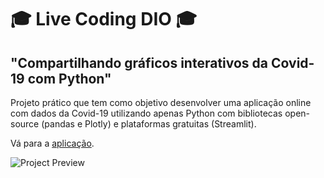 # 🎓 Live Coding DIO 🎓
## "Compartilhando gráficos interativos da Covid-19 com Python"

Projeto prático que tem como objetivo desenvolver uma aplicação online com dados da Covid-19 utilizando apenas Python com bibliotecas open-source (pandas e Plotly) e plataformas gratuitas (Streamlit).

Vá para a [aplicação](https://default-404-live-coding-dados-covid-streamlit-app-pri2x7.streamlitapp.com/).

![Project Preview](https://i.imgur.com/sxIQhPa.png "Project Preview")
